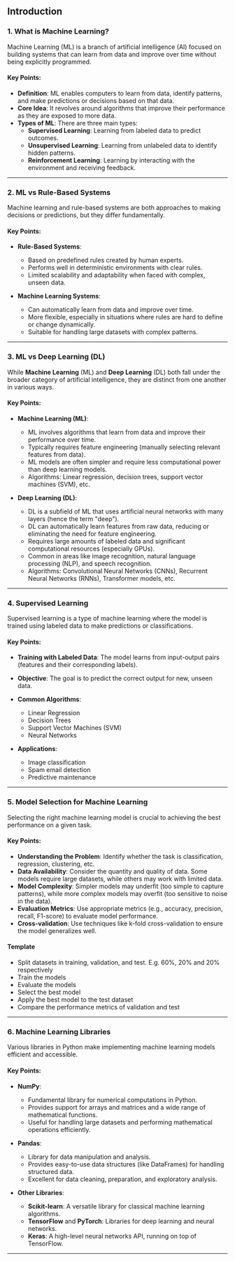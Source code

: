 ## Introduction 

### 1. What is Machine Learning?

Machine Learning (ML) is a branch of artificial intelligence (AI) focused on building systems that can learn from data and improve over time without being explicitly programmed.

#### Key Points:
- **Definition**: ML enables computers to learn from data, identify patterns, and make predictions or decisions based on that data.
- **Core Idea**: It revolves around algorithms that improve their performance as they are exposed to more data.
- **Types of ML**: There are three main types:
  - **Supervised Learning**: Learning from labeled data to predict outcomes.
  - **Unsupervised Learning**: Learning from unlabeled data to identify hidden patterns.
  - **Reinforcement Learning**: Learning by interacting with the environment and receiving feedback.

---

### 2. ML vs Rule-Based Systems

Machine learning and rule-based systems are both approaches to making decisions or predictions, but they differ fundamentally.

#### Key Points:
- **Rule-Based Systems**:
  - Based on predefined rules created by human experts.
  - Performs well in deterministic environments with clear rules.
  - Limited scalability and adaptability when faced with complex, unseen data.
  
- **Machine Learning Systems**:
  - Can automatically learn from data and improve over time.
  - More flexible, especially in situations where rules are hard to define or change dynamically.
  - Suitable for handling large datasets with complex patterns.

---

### 3. ML vs Deep Learning (DL)

While **Machine Learning** (ML) and **Deep Learning** (DL) both fall under the broader category of artificial intelligence, they are distinct from one another in various ways.

#### Key Points:
- **Machine Learning (ML)**:
  - ML involves algorithms that learn from data and improve their performance over time.
  - Typically requires feature engineering (manually selecting relevant features from data).
  - ML models are often simpler and require less computational power than deep learning models.
  - Algorithms: Linear regression, decision trees, support vector machines (SVM), etc.

- **Deep Learning (DL)**:
  - DL is a subfield of ML that uses artificial neural networks with many layers (hence the term "deep").
  - DL can automatically learn features from raw data, reducing or eliminating the need for feature engineering.
  - Requires large amounts of labeled data and significant computational resources (especially GPUs).
  - Common in areas like image recognition, natural language processing (NLP), and speech recognition.
  - Algorithms: Convolutional Neural Networks (CNNs), Recurrent Neural Networks (RNNs), Transformer models, etc.

---

### 4. Supervised Learning

Supervised learning is a type of machine learning where the model is trained using labeled data to make predictions or classifications.

#### Key Points:
- **Training with Labeled Data**: The model learns from input-output pairs (features and their corresponding labels).
- **Objective**: The goal is to predict the correct output for new, unseen data.
- **Common Algorithms**:
  - Linear Regression
  - Decision Trees
  - Support Vector Machines (SVM)
  - Neural Networks
  
- **Applications**:
  - Image classification
  - Spam email detection
  - Predictive maintenance

---

### 5. Model Selection for Machine Learning

Selecting the right machine learning model is crucial to achieving the best performance on a given task.

#### Key Points:
- **Understanding the Problem**: Identify whether the task is classification, regression, clustering, etc.
- **Data Availability**: Consider the quantity and quality of data. Some models require large datasets, while others may work with limited data.
- **Model Complexity**: Simpler models may underfit (too simple to capture patterns), while more complex models may overfit (too sensitive to noise in the data).
- **Evaluation Metrics**: Use appropriate metrics (e.g., accuracy, precision, recall, F1-score) to evaluate model performance.
- **Cross-validation**: Use techniques like k-fold cross-validation to ensure the model generalizes well.

#### Template

- Split datasets in training, validation, and test. E.g. 60%, 20% and   20% respectively
- Train the models
- Evaluate the models
- Select the best model
- Apply the best model to the test dataset
- Compare the performance metrics of validation and test


---

### 6. Machine Learning Libraries

Various libraries in Python make implementing machine learning models efficient and accessible.

#### Key Points:
- **NumPy**:
  - Fundamental library for numerical computations in Python.
  - Provides support for arrays and matrices and a wide range of mathematical functions.
  - Useful for handling large datasets and performing mathematical operations efficiently.

- **Pandas**:
  - Library for data manipulation and analysis.
  - Provides easy-to-use data structures (like DataFrames) for handling structured data.
  - Excellent for data cleaning, preparation, and exploratory analysis.

- **Other Libraries**:
  - **Scikit-learn**: A versatile library for classical machine learning algorithms.
  - **TensorFlow** and **PyTorch**: Libraries for deep learning and neural networks.
  - **Keras**: A high-level neural networks API, running on top of TensorFlow.

---

